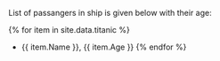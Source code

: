 List of passangers in ship is given below with their age:

{% for item in site.data.titanic %}
- {{ item.Name }}, {{ item.Age }}
{% endfor %}